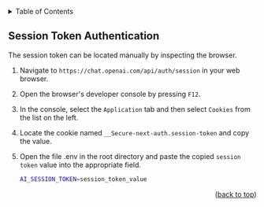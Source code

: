 <a name="readme-top"></a>



<!-- TABLE OF CONTENTS -->
<details>
  <summary>Table of Contents</summary>
  <ol>
    <li><a href="#session-token-authentication">Session Token Authentication</a></li>
  </ol>
</details>



<!-- SESSION TOKEN AUTHENTICATION -->
## Session Token Authentication

The session token can be located manually by inspecting the browser.

1. Navigate to `https://chat.openai.com/api/auth/session` in your web browser.

2. Open the browser's developer console by pressing `F12`.

3. In the console, select the `Application` tab and then select `Cookies` from the list on the left.

4. Locate the cookie named `__Secure-next-auth.session-token` and copy the value.

5. Open the file .env in the root directory and paste the copied `session token` value into the appropriate field.

    ```sh
    AI_SESSION_TOKEN=session_token_value
    ```



<p align="right">(<a href="#readme-top">back to top</a>)</p>